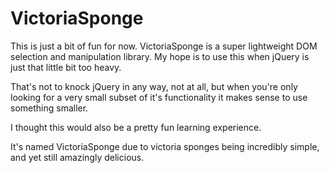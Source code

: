 VictoriaSponge
==============

This is just a bit of fun for now. VictoriaSponge is a super lightweight DOM selection and manipulation library. My hope is to use this when jQuery is just that little bit too heavy. 

That's not to knock jQuery in any way, not at all, but when you're only looking for a very small subset of it's functionality it makes sense to use something smaller.

I thought this would also be a pretty fun learning experience. 

It's named VictoriaSponge due to victoria sponges being incredibly simple, and yet still amazingly delicious. 
